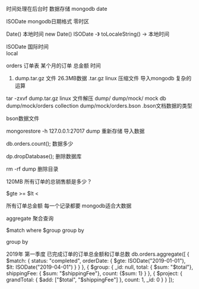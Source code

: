 时间处理在后台时
数据存储 mongodb date


ISODate mongodb日期格式  零时区

Date()    本地时间
new Date() ISODate   -》 toLocaleString() -> 本地时间

ISODate 国际时间  
local

orders 订单表
某个月的订单  总金额 时间
1. dump.tar.gz 文件
26.3MB数据
.tar.gz linux 压缩文件
导入mongodb 复杂的运算


tar -zxvf dump.tar.gz  linux 文件解压
dump/
dump/mock/    mock db
dump/mock/orders   collection
dump/mock/orders.bson    .bson文档数据的类型

bson数据文件

mongorestore -h 127.0.0.1:27017 dump 重新存储  导入数据

db.orders.count(); 数据多少

dp.dropDatabase();   删除数据库

rm -rf dump 删除目录

120MB 所有订单的总销售额是多少？

$gte >= $lt <  

所有订单总金额
每一个记录都要
mongodb适合大数据

aggregate  聚合查询

$match where
$group group by

group by

2019年 第一季度 已完成订单的订单总金额和订单总数
db.orders.aggregate([ {  
   $match: {     status: "completed",     orderDate: {       $gte: ISODate("2019-01-01"),       $lt: ISODate("2019-04-01")     }   } }, 
   {   $group: {     _id: null,     total: { $sum: "$total"},     shippingFee: { $sum: "$shippingFee"},     count: {$sum: 1}   } }, 
   {   $project: {     grandTotal: {       $add: ["$total", "$shippingFee"]     },     count: 1,     _id: 0   } 
   } ]);